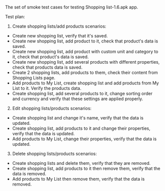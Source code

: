 The set of smoke test cases for testing Shopping list-1.6.apk app.

Test plan:
1. Create shopping lists/add products scenarios:
  - Create new shopping list, verify that it's saved.
  - Create new shopping list, add product to it, check that product's data is saved.
  - Create new shopping list, add product with custom unit and category to it, check that product's data is saved.
  - Create new shopping list, add several products with different properties, check that products data is saved.
  - Create 2 shopping lists, add products to them, check their content from Shopping Lists page.
  - Add products to My List, create shopping list and add products from My List to it. Verify the products data.
  - Create shopping list, add several products to it, change sorting order and currency and verify that these settings are applied properly.
2. Edit shopping lists/products scenarios:
  - Create shopping list and change it's name, verify that the data is updated.
  - Create shopping list, add products to it and change their properties, verify that the data is updated.
  - Add products to My List, change their properties, verify that the data is updated.
3. Delete shopping lists/products scenarios:
  - Create shopping lists and delete them, verify that they are removed.
  - Create shopping list, add products to it then remove them, verify that the data is removed.
  - Add products to My List then remove them, verify that the data is removed.
